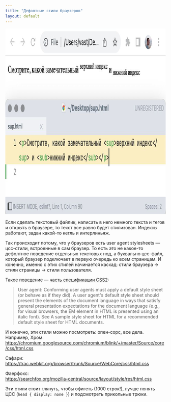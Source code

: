 ```yaml
---
title: "Дефолтные стили браузеров"
layout: default
---
```


<img src="/assets/sup.jpg" width="1000" height="582" />

Если сделать текстовый файлик, написать в него немного текста и тегов и открыть в браузере, то текст все равно будет стилизован. Индексы работают, задан какой-то кегль и интерлиньяж.

Так происходит потому, что у браузеров есть user agent stylesheets — цсс-стили, встроенные в сам браузер. То есть это не какое-то дефолтное поведение отдельных текстовых нод, а буквально цсс-файл, который браузер подключает в первую очередь ко всем страницам. И конечно, именно с этих стилей начинается каскад: стили браузера → стили страницы → стили пользователя.

Такое поведение — [часть спецификации CSS2](https://www.w3.org/TR/CSS21/cascade.html#cascade):
> User agent: Conforming user agents must apply a default style sheet (or behave as if they did). A user agent's default style sheet should present the elements of the document language in ways that satisfy general presentation expectations for the document language (e.g., for visual browsers, the EM element in HTML is presented using an italic font). See A sample style sheet for HTML for a recommended default style sheet for HTML documents.

И конечно, эти стили можно посмотреть: опен-сорс, все дела. Например, Хром:  
<https://chromium.googlesource.com/chromium/blink/+/master/Source/core/css/html.css>

Сафари:  
<https://trac.webkit.org/browser/trunk/Source/WebCore/css/html.css>

Фаерфокс:  
<https://searchfox.org/mozilla-central/source/layout/style/res/html.css>

Эти стили стоит глянуть, чтобы офигеть (1000 строк!), лучше понять ЦСС (`head { display: none }`) и подсмотреть прикольные трюки.
